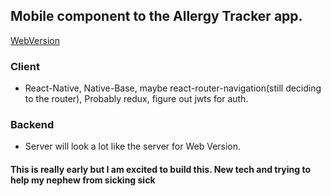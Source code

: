 ## Mobile component to the Allergy Tracker app.

[WebVersion](https://github.com/tdwilliams7/allergyfinder)

### Client

* React-Native, Native-Base, maybe react-router-navigation(still deciding to the router), Probably redux, figure out jwts for auth.

### Backend

* Server will look a lot like the server for Web Version.

#### This is really early but I am excited to build this. New tech and trying to help my nephew from sicking sick
